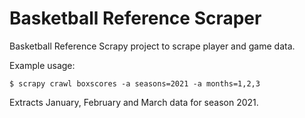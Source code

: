 # Basketball Reference Scraper

Basketball Reference Scrapy project to scrape player and game data.

Example usage:

    $ scrapy crawl boxscores -a seasons=2021 -a months=1,2,3
 
Extracts January, February and March data for season 2021.

